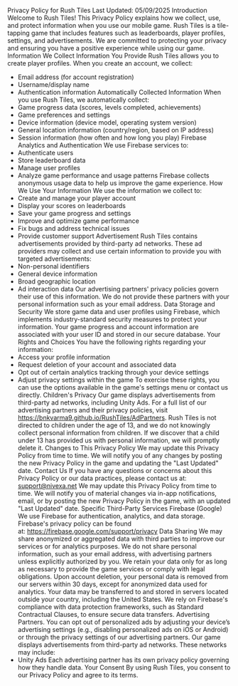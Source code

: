 Privacy Policy for Rush Tiles
Last Updated: 05/09/2025
Introduction
Welcome to Rush Tiles! This Privacy Policy explains how we collect, use, and protect information when you use our mobile game. Rush Tiles is a tile-tapping game that includes features such as leaderboards, player profiles, settings, and advertisements. We are committed to protecting your privacy and ensuring you have a positive experience while using our game.
Information We Collect
Information You Provide
Rush Tiles allows you to create player profiles. When you create an account, we collect:
* Email address (for account registration)
* Username/display name
* Authentication information
Automatically Collected Information
When you use Rush Tiles, we automatically collect:
* Game progress data (scores, levels completed, achievements)
* Game preferences and settings
* Device information (device model, operating system version)
* General location information (country/region, based on IP address)
* Session information (how often and how long you play)
Firebase Analytics and Authentication
We use Firebase services to:
* Authenticate users
* Store leaderboard data
* Manage user profiles
* Analyze game performance and usage patterns
Firebase collects anonymous usage data to help us improve the game experience.
How We Use Your Information
We use the information we collect to:
* Create and manage your player account
* Display your scores on leaderboards
* Save your game progress and settings
* Improve and optimize game performance
* Fix bugs and address technical issues
* Provide customer support
Advertisement
Rush Tiles contains advertisements provided by third-party ad networks. These ad providers may collect and use certain information to provide you with targeted advertisements:
* Non-personal identifiers
* General device information
* Broad geographic location
* Ad interaction data
Our advertising partners' privacy policies govern their use of this information. We do not provide these partners with your personal information such as your email address.
Data Storage and Security
We store game data and user profiles using Firebase, which implements industry-standard security measures to protect your information. Your game progress and account information are associated with your user ID and stored in our secure database.
Your Rights and Choices
You have the following rights regarding your information:
* Access your profile information
* Request deletion of your account and associated data
* Opt out of certain analytics tracking through your device settings
* Adjust privacy settings within the game
To exercise these rights, you can use the options available in the game's settings menu or contact us directly.
Children's Privacy
Our game displays advertisements from third-party ad networks, including Unity Ads. For a full list of our advertising partners and their privacy policies, visit https://bnkvarma9.github.io/RushTiles/AdPartners.
Rush Tiles is not directed to children under the age of 13, and we do not knowingly collect personal information from children. If we discover that a child under 13 has provided us with personal information, we will promptly delete it.
Changes to This Privacy Policy
We may update this Privacy Policy from time to time. We will notify you of any changes by posting the new Privacy Policy in the game and updating the "Last Updated" date.
Contact Us
If you have any questions or concerns about this Privacy Policy or our data practices, please contact us at:
support@nivexa.net
We may update this Privacy Policy from time to time. We will notify you of material changes via in-app notifications, email, or by posting the new Privacy Policy in the game, with an updated "Last Updated" date.
Specific Third-Party Services
Firebase (Google)
We use Firebase for authentication, analytics, and data storage. Firebase's privacy policy can be found at: https://firebase.google.com/support/privacy
Data Sharing
We may share anonymized or aggregated data with third parties to improve our services or for analytics purposes. We do not share personal information, such as your email address, with advertising partners unless explicitly authorized by you.
We retain your data only for as long as necessary to provide the game services or comply with legal obligations. Upon account deletion, your personal data is removed from our servers within 30 days, except for anonymized data used for analytics.
Your data may be transferred to and stored in servers located outside your country, including the United States. We rely on Firebase's compliance with data protection frameworks, such as Standard Contractual Clauses, to ensure secure data transfers.
Advertising Partners.
You can opt out of personalized ads by adjusting your device’s advertising settings (e.g., disabling personalized ads on iOS or Android) or through the privacy settings of our advertising partners.
Our game displays advertisements from third-party ad networks. These networks may include:
* Unity Ads
Each advertising partner has its own privacy policy governing how they handle data.
Your Consent
By using Rush Tiles, you consent to our Privacy Policy and agree to its terms.
